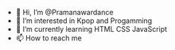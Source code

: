 - 👋 Hi, I’m @Pramanawardance
- 👀 I’m interested in Kpop and Progamming
- 🌱 I’m currently learning HTML CSS JavaScript
- 📫 How to reach me 

<!---
Pramanawardance/Pramanawardance is a ✨ special ✨ repository because its `README.md` (this file) appears on your GitHub profile.
You can click the Preview link to take a look at your changes.
--->
